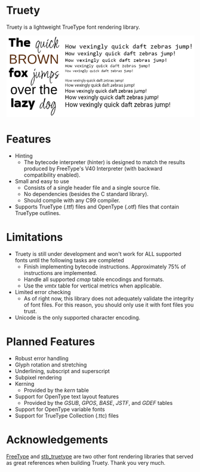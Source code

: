 # Truety
Truety is a lightweight TrueType font rendering library.

![](./images/demo_image.png)
# Features
- Hinting
  - The bytecode interpreter (hinter) is designed to match the results produced by FreeType's V40 Interpreter (with backward compatibility enabled).
- Small and easy to use
  - Consists of a single header file and a single source file.
  - No dependencies (besides the C standard library).
  - Should compile with any C99 compiler.
- Supports TrueType (.ttf) files and OpenType (.otf) files that contain TrueType outlines.
# Limitations
- Truety is still under development and won't work for ALL supported fonts until the following tasks are completed
  - Finish implementing bytecode instructions. Approximately 75% of instructions are implemented.
  - Handle all supported *cmap* table encodings and formats.
  - Use the *vmtx* table for vertical metrics when applicable.
- Limited error checking
  - As of right now, this library does not adequately validate the integrity of font files. For this reason, you should only use it with font files you trust.
- Unicode is the only supported character encoding.
# Planned Features
- Robust error handling
- Glyph rotation and stretching
- Underlining, subscript and superscript
- Subpixel rendering
- Kerning
  - Provided by the *kern* table
- Support for OpenType text layout features
  - Provided by the *GSUB*, *GPOS*, *BASE*, *JSTF*, and *GDEF* tables
- Support for OpenType variable fonts
- Support for TrueType Collection (.ttc) files
# Acknowledgements
[FreeType](https://freetype.org/) and [stb_truetype](https://github.com/nothings/stb/blob/master/stb_truetype.h) are two other font rendering libraries that served as great references when building Truety. Thank you very much.
